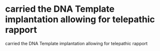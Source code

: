 # carried the DNA Template implantation allowing for telepathic rapport

carried the DNA Template implantation allowing for telepathic rapport